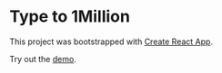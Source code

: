 # Type to 1Million

This project was bootstrapped with [Create React App](https://github.com/facebook/create-react-app).

Try out the [demo](https://typeto1million.netlify.app/).